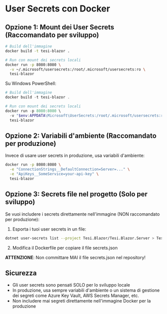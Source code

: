# User Secrets con Docker

## Opzione 1: Mount dei User Secrets (Raccomandato per sviluppo)

```bash
# Build dell'immagine
docker build -t tesi-blazor .

# Run con mount dei secrets locali
docker run -p 8080:8080 \
  -v ~/.microsoft/usersecrets:/root/.microsoft/usersecrets:ro \
  tesi-blazor
```

Su Windows PowerShell:
```powershell
# Build dell'immagine
docker build -t tesi-blazor .

# Run con mount dei secrets locali
docker run -p 8080:8080 \
  -v "$env:APPDATA\Microsoft\UserSecrets:/root/.microsoft/usersecrets:ro" \
  tesi-blazor
```

## Opzione 2: Variabili d'ambiente (Raccomandato per produzione)

Invece di usare user secrets in produzione, usa variabili d'ambiente:

```bash
docker run -p 8080:8080 \
  -e "ConnectionStrings__DefaultConnection=Server=..." \
  -e "ApiKeys__SomeService=your-api-key" \
  tesi-blazor
```

## Opzione 3: Secrets file nel progetto (Solo per sviluppo)

Se vuoi includere i secrets direttamente nell'immagine (NON raccomandato per produzione):

1. Esporta i tuoi user secrets in un file:
```bash
dotnet user-secrets list --project Tesi.Blazor/Tesi.Blazor.Server > Tesi.Blazor/Tesi.Blazor.Server/secrets.json
```

2. Modifica il Dockerfile per copiare il file secrets.json

**ATTENZIONE**: Non committare MAI il file secrets.json nel repository!

## Sicurezza

- Gli user secrets sono pensati SOLO per lo sviluppo locale
- In produzione, usa sempre variabili d'ambiente o un sistema di gestione dei segreti come Azure Key Vault, AWS Secrets Manager, etc.
- Non includere mai segreti direttamente nell'immagine Docker per la produzione
